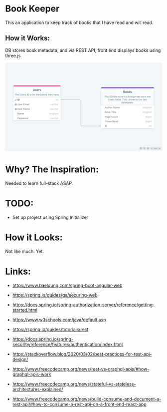 # Book Keeper
This an application to keep track of books that I have read and will read. 

## How it Works: 
DB stores book metadata, and via REST API, front end displays books using three.js

![Image of the DB Schema](assets/db_schema.png)

# Why? The Inspiration: 
Needed to learn full-stack ASAP.

# TODO: 
- Set up project using Spring Initializer

# How it Looks: 
Not like much. Yet. 

# Links: 
- https://www.baeldung.com/spring-boot-angular-web 
- https://spring.io/guides/gs/securing-web 
- https://docs.spring.io/spring-authorization-server/reference/getting-started.html 
- https://www.w3schools.com/java/default.asp 
- https://spring.io/guides/tutorials/rest
- https://docs.spring.io/spring-security/reference/features/authentication/index.html

- https://stackoverflow.blog/2020/03/02/best-practices-for-rest-api-design/
- https://www.freecodecamp.org/news/rest-vs-graphql-apis/#how-graphql-apis-work
- https://www.freecodecamp.org/news/stateful-vs-stateless-architectures-explained/
- https://www.freecodecamp.org/news/build-consume-and-document-a-rest-api/#how-to-consume-a-rest-api-on-a-front-end-react-app

